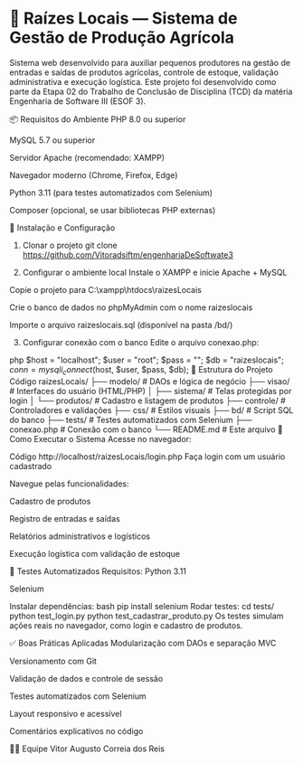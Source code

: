 # 🌱 Raízes Locais — Sistema de Gestão de Produção Agrícola
Sistema web desenvolvido para auxiliar pequenos produtores na gestão de entradas e saídas de produtos agrícolas, controle de estoque, validação administrativa e execução logística. Este projeto foi desenvolvido como parte da Etapa 02 do Trabalho de Conclusão de Disciplina (TCD) da matéria Engenharia de Software III (ESOF 3).

📦 Requisitos do Ambiente
PHP 8.0 ou superior

MySQL 5.7 ou superior

Servidor Apache (recomendado: XAMPP)

Navegador moderno (Chrome, Firefox, Edge)

Python 3.11 (para testes automatizados com Selenium)

Composer (opcional, se usar bibliotecas PHP externas)

🔧 Instalação e Configuração
1. Clonar o projeto
git clone https://github.com/Vitoradsiftm/engenhariaDeSoftwate3

2. Configurar o ambiente local
Instale o XAMPP e inicie Apache + MySQL

Copie o projeto para C:\xampp\htdocs\raizesLocais

Crie o banco de dados no phpMyAdmin com o nome raizeslocais

Importe o arquivo raizeslocais.sql (disponível na pasta /bd/)

3. Configurar conexão com o banco
Edite o arquivo conexao.php:

php
$host = "localhost";
$user = "root";
$pass = "";
$db = "raizeslocais";
$conn = mysqli_connect($host, $user, $pass, $db);
📁 Estrutura do Projeto
Código
raizesLocais/
├── modelo/           # DAOs e lógica de negócio
├── visao/            # Interfaces do usuário (HTML/PHP)
│   ├── sistema/      # Telas protegidas por login
│   └── produtos/     # Cadastro e listagem de produtos
├── controle/         # Controladores e validações
├── css/              # Estilos visuais
├── bd/               # Script SQL do banco
├── tests/            # Testes automatizados com Selenium
├── conexao.php       # Conexão com o banco
└── README.md         # Este arquivo
🚀 Como Executar o Sistema
Acesse no navegador:

Código
http://localhost/raizesLocais/login.php
Faça login com um usuário cadastrado

Navegue pelas funcionalidades:

Cadastro de produtos

Registro de entradas e saídas

Relatórios administrativos e logísticos

Execução logística com validação de estoque

🧪 Testes Automatizados
Requisitos:
Python 3.11

Selenium

Instalar dependências:
bash
pip install selenium
Rodar testes:
cd tests/
python test_login.py
python test_cadastrar_produto.py
Os testes simulam ações reais no navegador, como login e cadastro de produtos.

✅ Boas Práticas Aplicadas
Modularização com DAOs e separação MVC

Versionamento com Git

Validação de dados e controle de sessão

Testes automatizados com Selenium

Layout responsivo e acessível

Comentários explicativos no código

👨‍💻 Equipe
Vitor Augusto Correia dos Reis


